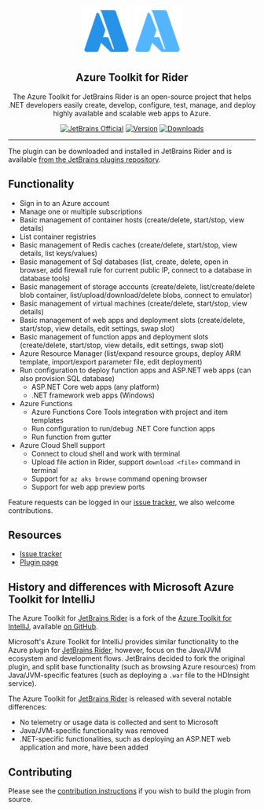 <div align="center">
  <img alt="Logo" src="./PluginsAndFeatures/azure-toolkit-for-rider/src/main/resources/META-INF/pluginIcon.svg#gh-light-mode-only" width="100">
  <img alt="Logo" src="./PluginsAndFeatures/azure-toolkit-for-rider/src/main/resources/META-INF/pluginIcon_dark.svg#gh-dark-mode-only" width="100">
  <h2>Azure Toolkit for Rider</h2>

The Azure Toolkit for JetBrains Rider is an open-source project that helps .NET
developers easily create, develop, configure, test, manage, and deploy highly available and scalable web apps to Azure.

  <a href="https://github.com/JetBrains"><img src="http://jb.gg/badges/official-flat-square.svg" alt="JetBrains Official"></a>
  <a href="https://plugins.jetbrains.com/plugin/11220-azure-toolkit-for-rider"><img src="https://img.shields.io/jetbrains/plugin/v/11220-azure-toolkit-for-rider.svg?label=plugin&logo=rider" alt="Version"></a>
  <a href="https://plugins.jetbrains.com/plugin/11220-azure-toolkit-for-rider"><img src="https://img.shields.io/jetbrains/plugin/d/11220-azure-toolkit-for-rider.svg" alt="Downloads"></a>
</div>

---

The plugin can be downloaded and installed in JetBrains Rider and is
available [from the JetBrains plugins repository](https://plugins.jetbrains.com/plugin/11220-azure-toolkit-for-rider).

## Functionality

* Sign in to an Azure account
* Manage one or multiple subscriptions
* Basic management of container hosts (create/delete, start/stop, view details)
* List container registries
* Basic management of Redis caches (create/delete, start/stop, view details, list keys/values)
* Basic management of Sql databases (list, create, delete, open in browser, add firewall rule for current public IP,
  connect to a database in database tools)
* Basic management of storage accounts (create/delete, list/create/delete blob container, list/upload/download/delete
  blobs, connect to emulator)
* Basic management of virtual machines (create/delete, start/stop, view details)
* Basic management of web apps and deployment slots (create/delete, start/stop, view details, edit settings, swap slot)
* Basic management of function apps and deployment slots (create/delete, start/stop, view details, edit settings, swap
  slot)
* Azure Resource Manager (list/expand resource groups, deploy ARM template, import/export parameter file, edit
  deployment)
* Run configuration to deploy function apps and ASP.NET web apps (can also provision SQL database)
    * ASP.NET Core web apps (any platform)
    * .NET framework web apps (Windows)
* Azure Functions
    * Azure Functions Core Tools integration with project and item templates
    * Run configuration to run/debug .NET Core function apps
    * Run function from gutter
* Azure Cloud Shell support
    * Connect to cloud shell and work with terminal
    * Upload file action in Rider, support `download <file>` command in terminal
    * Support for `az aks browse` command opening browser
    * Support for web app preview ports

Feature requests can be logged in our [issue tracker](https://github.com/JetBrains/azure-tools-for-intellij/issues), we
also welcome contributions.

## Resources

* [Issue tracker](https://github.com/JetBrains/azure-tools-for-intellij/issues)
* [Plugin page](https://plugins.jetbrains.com/plugin/11220-azure-toolkit-for-rider)

## History and differences with Microsoft Azure Toolkit for IntelliJ

The Azure Toolkit for [JetBrains Rider](https://www.jetbrains.com/rider) is a fork of
the [Azure Toolkit for IntelliJ](https://docs.microsoft.com/en-us/java/azure/intellij/azure-toolkit-for-intellij-installation),
available [on GitHub](https://github.com/Microsoft/azure-tools-for-java).

Microsoft's Azure Toolkit for IntelliJ provides similar functionality to the Azure plugin
for [JetBrains Rider](https://www.jetbrains.com/rider), however, focus on the Java/JVM ecosystem and development flows.
JetBrains decided to fork the original plugin, and split base functionality (such as browsing Azure resources) from
Java/JVM-specific features (such as deploying a `.war` file to the HDInsight service).

The Azure Toolkit for [JetBrains Rider](https://www.jetbrains.com/rider) is released with several notable differences:

* No telemetry or usage data is collected and sent to Microsoft
* Java/JVM-specific functionality was removed
* .NET-specific functionalities, such as deploying an ASP.NET web application and more, have been added

## Contributing

Please see the [contribution instructions](CONTRIBUTING.md) if you wish to build the plugin from source.